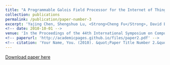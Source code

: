 ```yaml
---
title: "A Programmable Galois Field Processor for the Internet of Things"
collection: publications
permalink: /publication/paper-number-3
excerpt: 'Yajing Chen, Shengshuo Lu, <Strong>Cheng Fu</Strong>, David Blaauw, Ronald Dreslinski Jr, Trevor Mudge, and Hun-Seok Kim'
<!-- date: 2010-10-01 -->
venue: 'In the Proceedings of the 44th International Symposium on Computer Architecture (ISCA), 2017'
<!-- paperurl: 'http://academicpages.github.io/files/paper2.pdf' -->
<!-- citation: 'Your Name, You. (2010). &quot;Paper Title Number 2.&quot; <i>Journal 1</i>. 1(2).' -->
---
```

<!-- This paper is about the number 2. The number 3 is left for future work.
 -->
<!-- [Download paper here](https://chengfu0118.github.io/files/ISCA17-GaloisField.pdf) -->
[Download paper here](https://ieeexplore.ieee.org/document/8192501)

<!-- Recommended citation: Your Name, You. (2010). "Paper Title Number 2." <i>Journal 1</i>. 1(2). -->